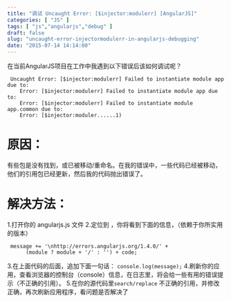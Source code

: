 ```yaml
---
title: "调试 Uncaught Error: [$injector:modulerr] [AngularJS]"
categories: [ "JS" ]
tags: [ "js","angularjs","debug" ]
draft: false
slug: "uncaught-error-injectormodulerr-in-angularjs-debugging"
date: "2015-07-14 14:14:00"
---
```


在当前AngularJS项目在工作中我遇到以下错误后该如何调试呢？   

     Uncaught Error: [$injector:modulerr] Failed to instantiate module app due to:
        Error: [$injector:modulerr] Failed to instantiate module app due to:
        Error: [$injector:modulerr] Failed to instantiate module app.common due to:
        Error: [$injector:moduler......1)

# 原因：

有些包是没有找到，或已被移动/重命名。在我的错误中，一些代码已经被移动，他们的引用包已经更新，然后我的代码抛出错误了。


<!--more-->


# 解决方法：

1.打开你的 angularjs.js 文件
2.定位到 ，你将看到下面的信息，（依赖于你所实用的版本）

     message += '\nhttp://errors.angularjs.org/1.4.0/' +
          (module ? module + '/' : '') + code;

3.在上面代码的后面，追加下面一句话：
`console.log(message);`
4.刷新你的应用，查看浏览器的控制台（console）信息，在日志里，将会给一些有用的错误提示（不正确的引用）。
5.在你的源代码里`search/replace` 不正确的引用，并修改正确，再次刷新应用程序，看问题是否解决了
 